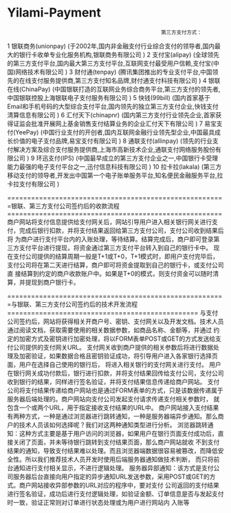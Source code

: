 # Yilami-Payment

                                                      第三方支付方式：
1	银联商务(unionpay)	(于2002年,国内非金融支付行业综合支付的领导者,国内最大的银行卡收单专业化服务机构,银联商务有限公司 )
2	支付宝(alipay)      (全球领先的第三方支付平台,国内最大第三方支付平台,互联网支付最受用户信赖,支付宝(中国)网络技术有限公司 )
3	财付通(tenpay)	    (腾讯集团推出的专业支付平台,中国领先的在线支付服务提供商,第三方支付知名品牌,财付通支付科技有限公司 )
4	银联在线(ChinaPay)	(中国银联打造的互联网业务综合商务平台,第三方支付的领先者,中国银联控股上海银联电子支付服务有限公司 )
5	快钱(99bill)		(国内首家基于Email和手机号码的大型综合支付平台,国内领先的独立第三方支付企业,快钱支付清算信息有限公司 )
6	汇付天下(chinapnr)	(国内第三方支付行业领先企业,首家获得证监会批准开展网上基金销售支付结算业务的企业汇付天下有限公司 )
7	易宝支付(YeePay)	(中国行业支付的开创者,国内互联网金融行业领先型企业,中国最具成长价值的电子支付品牌,易宝支付有限公司 )
8	通联支付(allinpay)	(领先的行业支付解决方案及综合支付服务提供商,上海市高新技术企业,通联支付网络服务股份有限公司 )
9	环迅支付(IPS)	    (中国最早成立的第三方支付企业之一,中国银行卡受理能力最强的电子支付平台之一,迅付信息科技有限公司 )
10	拉卡拉(lakala)	    (第三方移动支付的领导者,开发出中国第一个电子账单服务平台,知名便民金融服务平台,拉卡拉支付有限公司 )

=======================================================银联、第三方支付公司签约后的收款流程======================================================
商户网站将支付信息提供给支付网关后，网站引导用户进入相关银行网关进行支付，完成后银行扣款，并将支付结果返回给第三方支付公司，支付公司收到结果后将
为商户进行支付平台内的入账处理，等待结算。结算完成后，商户即可登录第三方支付平台进行提现，将资金通过第三方支付平台转入到自己的银行卡中。
现在支付公司提供的结算周期一般是T+1或T+0，T+1模式时，即用户支付完毕后，支付公司将在第二天进行结算，商户即可将资金提取到自己的银行卡，或支付公司直
接结算到约定的商户收款账户中。如果是T+0的模式，则支付资金可以随时清算，并提现到商户银行卡。

=======================================================与银联、第三方支付公司签约后的技术开发流程================================================
与支付公司签约后，网站将获得相关开商户号、密钥、支付网关以及开发文档。技术人员通过阅读文档，获取需要使用的相关数据参数，如商品名称、金额等，并通过
约定的加密方式及密钥进行加密处理，将以FORM表单POST或GET的方式发送给支付公司提供的支付网关URL。
支付网关收到商户提供的相关参数后将进行数据处理及加密验证，如果数据合格且密钥验证成功，将引导用户进入各家银行选择页面，用户在选择自己使用的银行后，
将进入相关银行的支付网关进行支付。
用户在银行网关成功付款后，银行进行扣款，并将支付结果回传给支付公司，支付公司收到银行的结果，同样进行签名验证，并将支付结果信息传递给商户网站。
支付公司将支付结果传递给商户网站也是通过FORM表单的方式，只是该数据传递属于服务器后端处理的。商户网站向支付公司发起支付请求传递支付相关参数时，
就包含一个或两个URL，用于指定接收支付结果的URL中。
商户网站接入支付结果有两种方式，一种是通过浏览器进行跳转通知，一种是服务器端异步通知。那么商户的技术人员该如何选择呢？我们对这两种通知类型进行分析。
浏览器跳转通知：这种方式主要是基于用户访问的浏览器，如果用户在银行页面支付成功后，直接关闭了页面，并未等待银行跳转到支付结果页面，那么商户网站就收
不到支付结果的通知，导致支付结果难以处理。而且浏览器端数据很容易被篡改，而降低安全性。所以我们推荐技术人员开发时使用后端服务器通知做技术判断，
而只将前台通知进行支付相关显示，不进行逻辑处理。
服务器异部通知：该方式是支付公司服务器后台直接向用户指定的异步通知URL发送参数，采用POST或GET的方式。商户网站接收异部参数的URL对应的程序中，要对支付
公司返回的支付结果进行签名验证，成功后进行支付逻辑处理，如验证金额、订单信息是否与发起支付时一致，验证正常则对订单进行状态处理或为用户进行网站内
入账等
